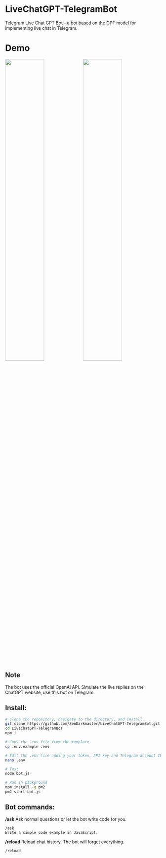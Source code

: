 # LiveChatGPT-TelegramBot
Telegram Live Chat GPT Bot - a bot based on the GPT model for implementing live chat in Telegram.

# Demo

<img src="https://media.giphy.com/media/JEAfUZXddAM9mNB7cB/giphy.gif" width="50%" height="50%"/><img src="https://media.giphy.com/media/OjACpI4fSRanG5m33e/giphy.gif" width="50%" height="50%"/>

## Note
The bot uses the official OpenAI API. Simulate the live replies on the ChatGPT website, use this bot on Telegram.

## Install:
```bash
# Clone the repository, navigate to the directory, and install.
git clone https://github.com/ZenDarkmaster/LiveChatGPT-TelegramBot.git
cd LiveChatGPT-TelegramBot
npm i

# Copy the .env file from the template.
cp .env.example .env

# Edit the .env file adding your token, API key and Telegram account ID to the whitelist.
nano .env

# Test
node bot.js

# Run in background
npm install -g pm2
pm2 start bot.js
```

## Bot commands:
**/ask**
Ask normal questions or let the bot write code for you.
```
/ask 
Write a simple code example in JavaScript.
```

**/reload**
Reload chat history. The bot will forget everything.
```
/reload
```
